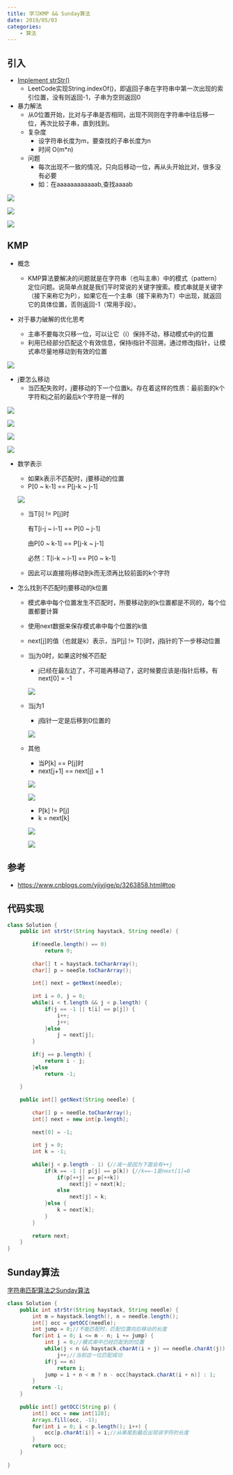 ```yaml
---
title: 学习KMP && Sunday算法
date: 2019/05/03
categories: 
    - 算法
---
```

## 引入
* [Implement strStr()](https://leetcode.com/problems/implement-strstr/)
    * LeetCode实现String.indexOf()，即返回子串在字符串中第一次出现的索引位置，没有则返回-1，子串为空则返回0
* 暴力解法
    * 从0位置开始，比对与子串是否相同，出现不同则在字符串中往后移一位，再次比较子串，直到找到。
    * 复杂度
        * 设字符串长度为m，要查找的子串长度为n
        * 时间 O(m*n)
    * 问题
        * 每次出现不一致的情况，只向后移动一位，再从头开始比对，很多没有必要
        * 如：在aaaaaaaaaaaab,查找aaaab

![](https://puui.qpic.cn/fans_admin/0/3_1500912214_1556864943460/0)

![](https://puui.qpic.cn/fans_admin/0/3_1486517634_1556864983556/0)

![](https://puui.qpic.cn/fans_admin/0/3_308750603_1556864998323/0)

## KMP
* 概念
    * KMP算法要解决的问题就是在字符串（也叫主串）中的模式（pattern）定位问题。说简单点就是我们平时常说的关键字搜索。模式串就是关键字（接下来称它为P），如果它在一个主串（接下来称为T）中出现，就返回它的具体位置，否则返回-1（常用手段）。

* 对于暴力破解的优化思考
    * 主串不要每次只移一位，可以让它（i）保持不动，移动模式中j的位置
    * 利用已经部分匹配这个有效信息，保持i指针不回溯，通过修改j指针，让模式串尽量地移动到有效的位置
    
![](https://puui.qpic.cn/fans_admin/0/3_308750603_1556865032698/0)

* j要怎么移动
    * 当匹配失败时，j要移动的下一个位置k。存在着这样的性质：最前面的k个字符和j之前的最后k个字符是一样的

![](https://puui.qpic.cn/fans_admin/0/3_1486517634_1556865346487/0)

![](https://puui.qpic.cn/fans_admin/0/3_771348268_1556865899518/0)

![](https://puui.qpic.cn/fans_admin/0/3_1268522869_1556866125545/0)

![](https://puui.qpic.cn/fans_admin/0/3_122902507_1556866189608/0)

* 数学表示
    * 如果k表示不匹配时，j要移动的位置
    * P[0 ~ k-1] == P[j-k ~ j-1]
    
    ![](https://puui.qpic.cn/fans_admin/0/3_1268522869_1556866470014/0)
    
    * 当T[i] != P[j]时
      
      有T[i-j ~ i-1] == P[0 ~ j-1]
      
      由P[0 ~ k-1] == P[j-k ~ j-1]
      
      必然：T[i-k ~ i-1] == P[0 ~ k-1]
      
    * 因此可以直接将j移动到k而无须再比较前面的k个字符

* 怎么找到不匹配时j要移动的k位置
    * 模式串中每个位置发生不匹配时，所要移动到的k位置都是不同的，每个位置都要计算
    * 使用next数据来保存模式串中每个位置的k值
    * next[j]的值（也就是k）表示，当P[j] != T[i]时，j指针的下一步移动位置
    * 当j为0时，如果这时候不匹配
        * j已经在最左边了，不可能再移动了，这时候要应该是i指针后移。有next[0] = -1
        
        ![](https://puui.qpic.cn/fans_admin/0/3_912665407_1556869374669/0)
    
    * 当j为1
        * j指针一定是后移到0位置的
        
        ![](https://puui.qpic.cn/fans_admin/0/3_767595719_1556869496396/0)
        
    * 其他
        * 当P[k] == P[j]时
        * next[j+1] == next[j] + 1
        
        ![](https://puui.qpic.cn/fans_admin/0/3_912665407_1556869639696/0)
        
        ![](https://puui.qpic.cn/fans_admin/0/3_912665407_1556869662493/0)
        
        * P[k] != P[j]
        * k = next[k]
        
        ![](https://puui.qpic.cn/fans_admin/0/3_912665407_1556869752648/0)
        
        ![](https://puui.qpic.cn/fans_admin/0/3_912665407_1556870613284/0)
        
## 参考

* https://www.cnblogs.com/yjiyjige/p/3263858.html#top

## 代码实现

```java
class Solution {
    public int strStr(String haystack, String needle) {
        
        if(needle.length() == 0)
            return 0;
        
        char[] t = haystack.toCharArray();
        char[] p = needle.toCharArray();
        
        int[] next = getNext(needle);
        
        int i = 0, j = 0;
        while(i < t.length && j < p.length) {
            if(j == -1 || t[i] == p[j]) {
                i++;
                j++;
            }else
                j = next[j];
        }
        
        if(j == p.length) {
            return i - j;
        }else
            return -1;
          
    }
    
    public int[] getNext(String needle) {
        
        char[] p = needle.toCharArray();
        int[] next = new int[p.length];
        
        next[0] = -1;
        
        int j = 0;
        int k = -1;
        
        while(j < p.length - 1) {//减一是因为下面会有++j
            if(k == -1 || p[j] == p[k]) {//k==-1是next[1]=0
                if(p[++j] == p[++k])
                    next[j] = next[k];
                else
                    next[j] = k;
            }else {
                k = next[k];
            }
        }
        
        return next;
    }
}
```

## Sunday算法

[字符串匹配算法之Sunday算法](https://www.jianshu.com/p/2e6eb7386cd3)

```java
class Solution {
    public int strStr(String haystack, String needle) {
        int m = haystack.length(), n = needle.length();
        int[] occ = getOCC(needle);
        int jump = 0;//不能匹配时，匹配位置向后移动的长度
        for(int i = 0; i <= m - n; i += jump) {
            int j = 0;//模式串中已经匹配到的位置
            while(j < n && haystack.charAt(i + j) == needle.charAt(j))
                j++;//当前这一位匹配成功
            if(j == n)
                return i;
            jump = i + n < m ? n - occ[haystack.charAt(i + n)] : 1;
        }
        return -1;
    }
    
    public int[] getOCC(String p) {
        int[] occ = new int[128];
        Arrays.fill(occ, -1);
        for(int i = 0; i < p.length(); i++) {
            occ[p.charAt(i)] = i;//从串尾到最后出现该字符的长度 
        }
        return occ;
    }
    
}
```

    
    

    